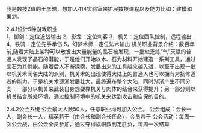 我是数技2班的王彦皓，想加入414实验室来扩展数技课程以及能力比如：建模和策划。

2.4.1设计5种游戏职业  
1，御剑：定位近战输出
2，影龙：定位刺客
3，机关：定位团队控制，远程输出
4，铁骑：定位先手承伤
5，幻梦术师：定位法术输出
机关职业背景介绍：数百年前,随着大陆上某种可以散发出大量能量的晶石被发现，一批缺乏练“气”天赋的普通人发现了晶石的潜能，于是他们开始以木、石为材料开始建造一系列工具，通过晶石为其供能。随着后人不断探索，发展出来的工具越来越先进，以至于出现一批以机关术闻名大陆的派别，机关术的出现使得大陆上的普通人也可以拥有对抗修道者的能力。于是机关术逐渐发展壮大，最终遍布整个大陆，同时渐渐产生不同分支：一部分以机关来武装自身想要靠机关与肉体的结合来获得提升；另一部分则以机关结合所处环境，通过控制环境中的机关来达到攻击和自保的目的。

2.4.2公会系统
公会最大人数50人，任意职业均可加入公会。
公会组成：会长一人，副会长一人，精英若干（由会长和副会长任命），会员若干
公会活动：每周一次公会战，由公会全员参加，通过夺得旗帜数判定胜负，每周一次结算
